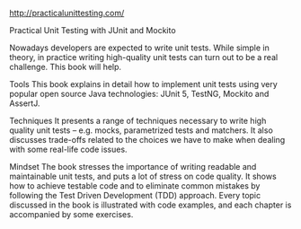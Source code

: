 
http://practicalunittesting.com/



Practical Unit Testing with JUnit and Mockito



Nowadays developers are expected to write unit tests. While simple in theory, in practice writing high-quality unit tests can turn out to be a real challenge. This book will help.


Tools
This book explains in detail how to implement unit tests using very popular open source Java technologies: JUnit 5, TestNG, Mockito and AssertJ.




Techniques
It presents a range of techniques necessary to write high quality unit tests – e.g. mocks, parametrized tests and matchers. It also discusses trade-offs related to the choices we have to make when dealing with some real-life code issues.

Mindset
The book stresses the importance of writing readable and maintainable unit tests, and puts a lot of stress on code quality. It shows how to achieve testable code and to eliminate common mistakes by following the Test Driven Development (TDD) approach. Every topic discussed in the book is illustrated with code examples, and each chapter is accompanied by some exercises.













